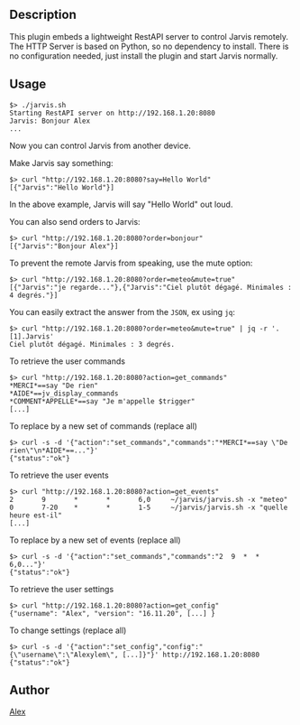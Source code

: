 <!---
IMPORTANT
=========
This README.md is displayed in the WebStore as well as within Jarvis app
Please do not change the structure of this file
Fill-in Description, Usage & Author sections
Make sure to rename the [en] folder into the language code your plugin is written in (ex: fr, es, de, it...)
For multi-language plugin:
- clone the language directory and translate commands/functions.sh
- optionally write the Description / Usage sections in several languages
-->
## Description
This plugin embeds a lightweight RestAPI server to control Jarvis remotely.
The HTTP Server is based on Python, so no dependency to install.
There is no configuration needed, just install the plugin and start Jarvis normally.

## Usage
```
$> ./jarvis.sh
Starting RestAPI server on http://192.168.1.20:8080
Jarvis: Bonjour Alex
...
```
Now you can control Jarvis from another device.

Make Jarvis say something:
```
$> curl "http://192.168.1.20:8080?say=Hello World"
[{"Jarvis":"Hello World"}]
```
In the above example, Jarvis will say "Hello World" out loud.

You can also send orders to Jarvis:
```
$> curl "http://192.168.1.20:8080?order=bonjour"
[{"Jarvis":"Bonjour Alex"}]
```
To prevent the remote Jarvis from speaking, use the mute option:
```
$> curl "http://192.168.1.20:8080?order=meteo&mute=true"
[{"Jarvis":"je regarde..."},{"Jarvis":"Ciel plutôt dégagé. Minimales : 4 degrés."}]
```
You can easily extract the answer from the `JSON`, ex using `jq`:
```
$> curl "http://192.168.1.20:8080?order=meteo&mute=true" | jq -r '.[1].Jarvis'
Ciel plutôt dégagé. Minimales : 3 degrés.
```
To retrieve the user commands
```
$> curl "http://192.168.1.20:8080?action=get_commands"
*MERCI*==say "De rien"
*AIDE*==jv_display_commands
*COMMENT*APPELLE*==say "Je m'appelle $trigger"
[...]
```
To replace by a new set of commands (replace all)
```
$> curl -s -d '{"action":"set_commands","commands":"*MERCI*==say \"De rien\"\n*AIDE*==..."}'
{"status":"ok"}
```
To retrieve the user events
```
$> curl "http://192.168.1.20:8080?action=get_events"
2       9       *       *       6,0     ~/jarvis/jarvis.sh -x "meteo"
0       7-20    *       *       1-5     ~/jarvis/jarvis.sh -x "quelle heure est-il"
[...]
```
To replace by a new set of events (replace all)
```
$> curl -s -d '{"action":"set_commands","commands":"2  9  *  *  6,0..."}'
{"status":"ok"}
```
To retrieve the user settings
```
$> curl "http://192.168.1.20:8080?action=get_config"
{"username": "Alex", "version": "16.11.20", [...] }
```
To change settings (replace all)
```
$> curl -s -d '{"action":"set_config","config":"{\"username\":\"Alexylem\", [...]}"}' http://192.168.1.20:8080
{"status":"ok"}
```

## Author
[Alex](https://github.com/alexylem)
